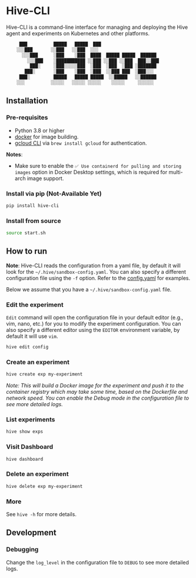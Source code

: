 # Hive-CLI

Hive-CLI is a command-line interface for managing and deploying the Hive agent and experiments on Kubernetes and other platforms.

```bash
     ███          █████   █████  ███
    ░░░███       ░░███   ░░███  ░░░
      ░░░███      ░███    ░███  ████  █████ █████  ██████
        ░░░███    ░███████████ ░░███ ░░███ ░░███  ███░░███
         ███░     ░███░░░░░███  ░███  ░███  ░███ ░███████
       ███░       ░███    ░███  ░███  ░░███ ███  ░███░░░
     ███░         █████   █████ █████  ░░█████   ░░██████
    ░░░          ░░░░░   ░░░░░ ░░░░░    ░░░░░     ░░░░░░
```

## Installation

### Pre-requisites

- Python 3.8 or higher
- [docker](https://www.docker.com/) for image building.
- [gcloud CLI](https://cloud.google.com/sdk/docs/install) via `brew install gcloud` for authentication.

**Notes**:

- Make sure to enable the `✅ Use containerd for pulling and storing images` option in Docker Desktop settings, which is required for multi-arch image support.

### Install via pip (Not-Available Yet)

```bash
pip install hive-cli
```

### Install from source

```bash
source start.sh
```

## How to run

**Note**: Hive-CLI reads the configuration from a yaml file, by default it will look for the `~/.hive/sandbox-config.yaml`. You can also specify a different configuration file using the `-f` option. Refer to the [config.yaml](./config.yaml) for examples.

Below we assume that you have a `~/.hive/sandbox-config.yaml` file.

### Edit the experiment

`Edit` command will open the configuration file in your default editor (e.g., vim, nano, etc.) for you to modify the experiment configuration. You can also specify a different editor using the `EDITOR` environment variable, by default it will use `vim`.

```bash
hive edit config
```

### Create an experiment

```bash
hive create exp my-experiment
```

*Note: This will build a Docker image for the experiment and push it to the container registry which may take some time, based on the Dockerfile and network speed. You can enable the Debug mode in the configuration file to see more detailed logs.*

### List experiments

```bash
hive show exps
```

### Visit Dashboard

```bash
hive dashboard
```

### Delete an experiment


```bash
hive delete exp my-experiment
```

### More

See `hive -h` for more details.

## Development

### Debugging

Change the `log_level` in the configuration file to `DEBUG` to see more detailed logs.
